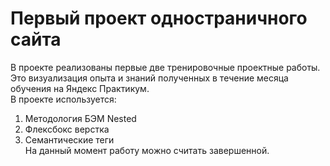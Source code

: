 # Первый проект одностраничного сайта  
В проекте реализованы первые две тренировочные проектные работы.  
Это визуализация опыта и знаний полученных в течение месяца обучения на Яндекс Практикум.  
В проекте используется:  
1. Методология БЭМ Nested
2. Флексбокс верстка
3. Семантические теги  
На данный момент работу можно считать завершенной.
